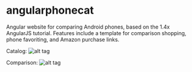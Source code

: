 # angularphonecat

Angular website for comparing Android phones, based on the 1.4x AngularJS tutorial. Features include a template for comparison shopping, phone favoriting, and Amazon purchase links.

Catalog:
![alt tag](https://s31.postimg.org/wbz6swjrd/Screen_Shot_2016_07_27_at_5_27_07_PM.png)

Comparison:
![alt tag](https://s31.postimg.org/erbdbm5ij/Screen_Shot_2016_07_27_at_5_30_36_PM.png)

